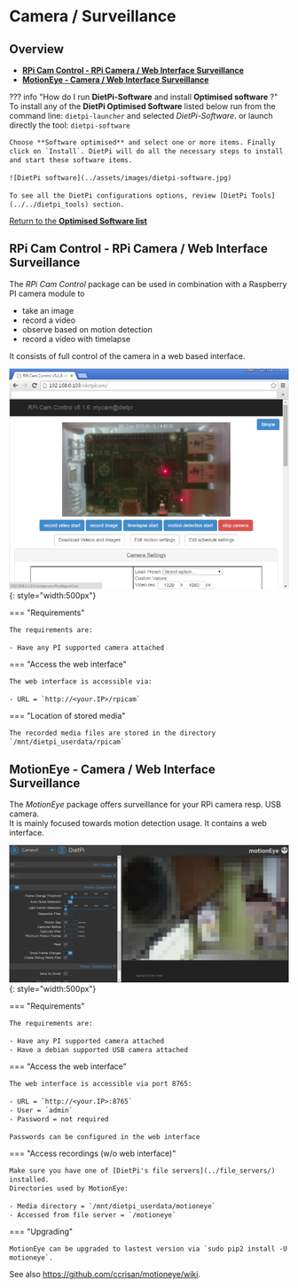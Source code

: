 # Camera / Surveillance

## Overview

- [**RPi Cam Control - RPi Camera / Web Interface Surveillance**](#rpi-cam-control-rpi-camera-web-interface-surveillance)
- [**MotionEye - Camera / Web Interface Surveillance**](#motioneye-camera-web-interface-surveillance)

??? info "How do I run **DietPi-Software** and install **Optimised software** ?"
    To install any of the **DietPi Optimised Software** listed below run from the command line:
    ```
    dietpi-launcher
    ```
    and selected _DietPi-Software_. or launch directly the tool:
    ```
    dietpi-software
    ```

    Choose **Software optimised** and select one or more items. Finally click on `Install`. DietPi will do all the necessary steps to install and start these software items.

    ![DietPi software](../assets/images/dietpi-software.jpg)

    To see all the DietPi configurations options, review [DietPi Tools](../../dietpi_tools) section.

[Return to the **Optimised Software list**](../../dietpi_optimised_software)

## RPi Cam Control - RPi Camera / Web Interface Surveillance

The *RPi Cam Control* package can be used in combination with a Raspberry PI camera module to

- take an image
- record a video
- observe based on motion detection
- record a video with timelapse

It consists of full control of the camera in a web based interface.

![DietPi camera software RPi Cam Control](../assets/images/dietpi-software-camera-rpicamcontrol.png){: style="width:500px"}

=== "Requirements"

    The requirements are:

    - Have any PI supported camera attached

=== "Access the web interface"

    The web interface is accessible via:

    - URL = `http://<your.IP>/rpicam`

=== "Location of stored media"

    The recorded media files are stored in the directory  
    `/mnt/dietpi_userdata/rpicam`

## MotionEye - Camera / Web Interface Surveillance

The *MotionEye* package offers surveillance for your RPi camera resp. USB camera.  
It is mainly focused towards motion detection usage. It contains a web interface.

![DietPi camera software MotionEye](../assets/images/dietpi-software-camera-motioneye.png){: style="width:500px"}

=== "Requirements"

    The requirements are:

    - Have any PI supported camera attached
    - Have a debian supported USB camera attached

=== "Access the web interface"

    The web interface is accessible via port 8765:

    - URL = `http://<your.IP>:8765`
    - User = `admin`
    - Password = not required

    Passwords can be configured in the web interface

=== "Access recordings (w/o web interface)"

    Make sure you have one of [DietPi's file servers](../file_servers/) installed.  
    Directories used by MotionEye:

    - Media directory = `/mnt/dietpi_userdata/motioneye`
    - Accessed from file server = `/motioneye`

=== "Upgrading"

    MotionEye can be upgraded to lastest version via `sudo pip2 install -U motioneye`.

See also <https://github.com/ccrisan/motioneye/wiki>.
